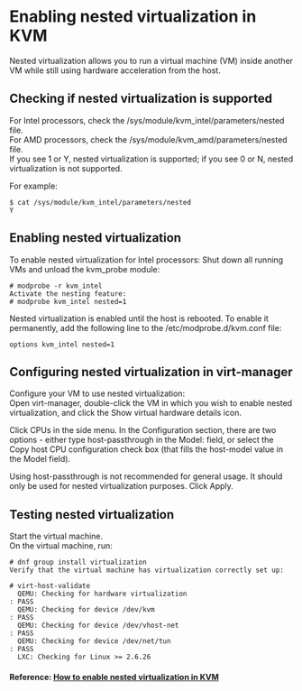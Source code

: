 # Enabling nested virtualization in KVM

Nested virtualization allows you to run a virtual machine (VM) inside another VM
 while still using hardware acceleration from the host.
<!--more-->

## Checking if nested virtualization is supported
For Intel processors, check the /sys/module/kvm_intel/parameters/nested file.  
For AMD processors, check the /sys/module/kvm_amd/parameters/nested file.  
If you see 1 or Y, nested virtualization is supported; if you see 0 or N, nested virtualization is not supported.

For example:
```
$ cat /sys/module/kvm_intel/parameters/nested
Y
```
## Enabling nested virtualization
To enable nested virtualization for Intel processors:
Shut down all running VMs and unload the kvm_probe module:
```
# modprobe -r kvm_intel
Activate the nesting feature:
# modprobe kvm_intel nested=1
```
Nested virtualization is enabled until the host is rebooted. To enable it permanently, add the following line to the /etc/modprobe.d/kvm.conf file:
```
options kvm_intel nested=1
```
## Configuring nested virtualization in virt-manager
Configure your VM to use nested virtualization:  
Open virt-manager, double-click the VM in which you wish to enable nested virtualization, and click the Show virtual hardware details icon.

Click CPUs in the side menu. In the Configuration section, there are two options - either type host-passthrough in the Model: field, or select the Copy host CPU configuration check box (that fills the host-model value in the Model field).

Using host-passthrough is not recommended for general usage. It should only be used for nested virtualization purposes.
Click Apply.

## Testing nested virtualization
Start the virtual machine.  
On the virtual machine, run:
```
# dnf group install virtualization
Verify that the virtual machine has virtualization correctly set up:

# virt-host-validate
  QEMU: Checking for hardware virtualization                                 : PASS
  QEMU: Checking for device /dev/kvm                                         : PASS
  QEMU: Checking for device /dev/vhost-net                                   : PASS
  QEMU: Checking for device /dev/net/tun                                     : PASS
  LXC: Checking for Linux >= 2.6.26           
```
#### Reference: [How to enable nested virtualization in KVM](https://docs.fedoraproject.org/en-US/quick-docs/using-nested-virtualization-in-kvm/index.html)


